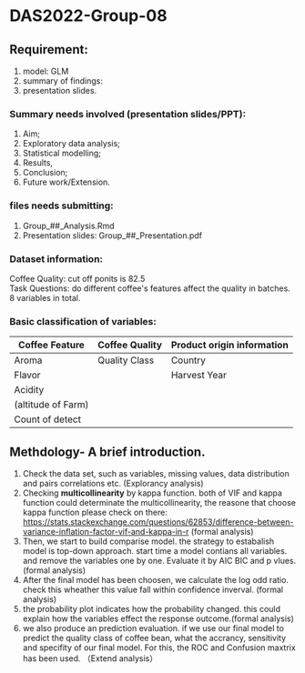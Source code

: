 # DAS2022-Group-08

## Requirement: 
1. model: GLM 
2. summary of findings:
3. presentation slides. 

### Summary needs involved (presentation slides/PPT):
1. Aim; 
2. Exploratory data analysis; 
3. Statistical modelling; 
4. Results,
5. Conclusion;
6. Future work/Extension.

### files needs submitting: 
1. Group_##_Analysis.Rmd
2. Presentation slides: Group_##_Presentation.pdf


### Dataset information: 
Coffee Quality: cut off ponits is 82.5   
Task Questions: do different coffee's features affect the quality in batches.  
8 variables in total. 



 

### Basic classification of variables:   
 
Coffee Feature      | Coffee Quality  | Product origin information |   
--------------------|-----------------|----------------------------|  
Aroma               | Quality Class   |    Country                 |   
Flavor              |                 |  Harvest Year              | 
Acidity             |                 |                            | 
(altitude of Farm)  |                 |                            |  
Count of detect     |                 |                            |


## Methdology- A brief introduction. 
1. Check the data set, such as variables, missing values, data distribution and pairs correlations etc. (Explorancy analysis)
2. Checking **multicollinearity** by kappa function. both of VIF and kappa function could determinate the multicollinearity, the reasone that choose kappa function please check on there: https://stats.stackexchange.com/questions/62853/difference-between-variance-inflation-factor-vif-and-kappa-in-r (formal analysis)
3. Then, we start to build  comparise model. the strategy to estabalish model is top-down approach. start time a model contians all variables. and remove the variables one by one. Evaluate it by AIC BIC and p vlues. (formal analysis)
4. After the final model has been choosen, we calculate the log odd ratio. check this wheather this value fall within confidence inverval. (formal analysis)
5. the probability plot indicates how the probability changed. this could explain how the variables effect the response outcome.(formal analysis) 
7. we also produce an prediction evaluation. if we use our final model to predict the quality class of coffee bean, what the accrancy, sensitivity and specifity of our final model. For this, the ROC and Confusion maxtrix has been used. （Extend analysis）








